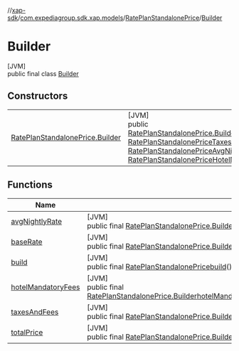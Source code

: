 //[xap-sdk](../../../../index.md)/[com.expediagroup.sdk.xap.models](../../index.md)/[RatePlanStandalonePrice](../index.md)/[Builder](index.md)

# Builder

[JVM]\
public final class [Builder](index.md)

## Constructors

| | |
|---|---|
| [RatePlanStandalonePrice.Builder](-rate-plan-standalone-price.-builder.md) | [JVM]<br>public [RatePlanStandalonePrice.Builder](index.md)[RatePlanStandalonePrice.Builder](-rate-plan-standalone-price.-builder.md)([RatePlanStandalonePriceBaseRate](../../-rate-plan-standalone-price-base-rate/index.md)baseRate, [RatePlanStandalonePriceTaxesAndFees](../../-rate-plan-standalone-price-taxes-and-fees/index.md)taxesAndFees, [RatePlanStandalonePriceTotalPrice](../../-rate-plan-standalone-price-total-price/index.md)totalPrice, [RatePlanStandalonePriceAvgNightlyRate](../../-rate-plan-standalone-price-avg-nightly-rate/index.md)avgNightlyRate, [RatePlanStandalonePriceHotelMandatoryFees](../../-rate-plan-standalone-price-hotel-mandatory-fees/index.md)hotelMandatoryFees) |

## Functions

| Name | Summary |
|---|---|
| [avgNightlyRate](avg-nightly-rate.md) | [JVM]<br>public final [RatePlanStandalonePrice.Builder](index.md)[avgNightlyRate](avg-nightly-rate.md)([RatePlanStandalonePriceAvgNightlyRate](../../-rate-plan-standalone-price-avg-nightly-rate/index.md)avgNightlyRate) |
| [baseRate](base-rate.md) | [JVM]<br>public final [RatePlanStandalonePrice.Builder](index.md)[baseRate](base-rate.md)([RatePlanStandalonePriceBaseRate](../../-rate-plan-standalone-price-base-rate/index.md)baseRate) |
| [build](build.md) | [JVM]<br>public final [RatePlanStandalonePrice](../index.md)[build](build.md)() |
| [hotelMandatoryFees](hotel-mandatory-fees.md) | [JVM]<br>public final [RatePlanStandalonePrice.Builder](index.md)[hotelMandatoryFees](hotel-mandatory-fees.md)([RatePlanStandalonePriceHotelMandatoryFees](../../-rate-plan-standalone-price-hotel-mandatory-fees/index.md)hotelMandatoryFees) |
| [taxesAndFees](taxes-and-fees.md) | [JVM]<br>public final [RatePlanStandalonePrice.Builder](index.md)[taxesAndFees](taxes-and-fees.md)([RatePlanStandalonePriceTaxesAndFees](../../-rate-plan-standalone-price-taxes-and-fees/index.md)taxesAndFees) |
| [totalPrice](total-price.md) | [JVM]<br>public final [RatePlanStandalonePrice.Builder](index.md)[totalPrice](total-price.md)([RatePlanStandalonePriceTotalPrice](../../-rate-plan-standalone-price-total-price/index.md)totalPrice) |
